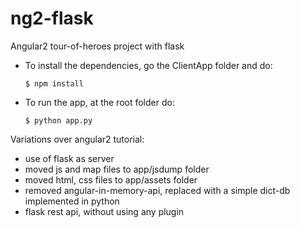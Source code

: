 # ng2-flask
Angular2 tour-of-heroes project with flask
- To install the dependencies, go the ClientApp folder and do:
    ```
    $ npm install
    ```
- To run the app, at the root folder do:
    ```
    $ python app.py
    ```

Variations over angular2 tutorial:
- use of flask as server
- moved js and map files to app/jsdump folder
- moved html, css files to app/assets folder
- removed angular-in-memory-api, replaced with a simple dict-db implemented in python
- flask rest api, without using any plugin
